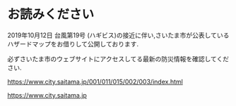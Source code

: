 # お読みください

2019年10月12日 台風第19号 (ハギビス)の接近に伴い,さいたま市が公表しているハザードマップをお借りして公開しております.

必ずさいたま市のウェブサイトにアクセスしてる最新の防災情報を確認してください.

https://www.city.saitama.jp/001/011/015/002/003/index.html

https://www.city.saitama.jp
